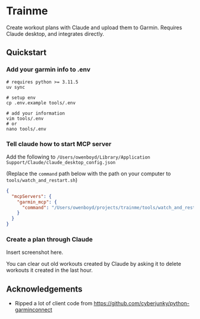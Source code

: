 # Trainme

Create workout plans with Claude and upload them to Garmin. Requires Claude
desktop, and integrates directly.

## Quickstart

### Add your garmin info to .env

```shell
# requires python >= 3.11.5
uv sync

# setup env
cp .env.example tools/.env

# add your information
vim tools/.env
# or
nano tools/.env
```

### Tell claude how to start MCP server

Add the following to `/Users/owenboyd/Library/Application Support/Claude/claude_desktop_config.json`

(Replace the `command` path below with the path on your computer to `tools/watch_and_restart.sh`)

```json
{
  "mcpServers": {
    "garmin_mcp": {
      "command": "/Users/owenboyd/projects/trainme/tools/watch_and_restart.sh"
    }
  }
}
```

### Create a plan through Claude

Insert screenshot here.

You can clear out old workouts created by Claude by asking it to delete workouts
it created in the last hour.

## Acknowledgements

- Ripped a lot of client code from <https://github.com/cyberjunky/python-garminconnect>
